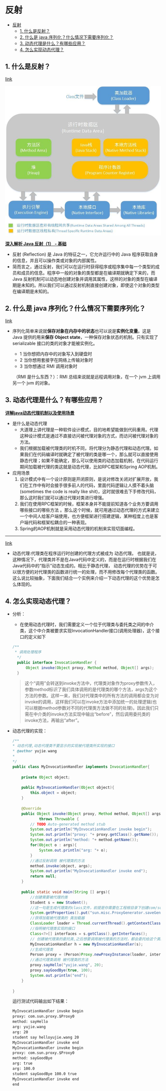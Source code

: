 # 反射

<!-- TOC -->

- [反射](#反射)
    - [1. 什么是反射？](#1-什么是反射)
    - [2. 什么是 java 序列化？什么情况下需要序列化？](#2-什么是-java-序列化什么情况下需要序列化)
    - [3. 动态代理是什么？有哪些应用？](#3-动态代理是什么有哪些应用)
    - [4. 怎么实现动态代理？](#4-怎么实现动态代理)

<!-- /TOC -->

## 1. 什么是反射？

[link](https://www.zhihu.com/question/24304289)

![java的运行流程.jpg](..\pic\java的运行流程.jpg)

**[深入解析 Java 反射（1） - 基础](https://www.sczyh30.com/posts/Java/java-reflection-1/#一、回顾：什么是反射？)**

- 反射 (Reflection) 是 Java 的特征之一，它允许运行中的 Java 程序获取自身的信息，并且可以操作类或对象的内部属性。
- 简而言之，通过反射，我们可以在运行时获得程序或程序集中每一个类型的成员和成员的信息。程序中一般的对象的类型都是在编译期就确定下来的，而 Java 反射机制可以动态地创建对象并调用其属性，这样的对象的类型在编译期是未知的。所以我们可以通过反射机制直接创建对象，即使这个对象的类型在编译期是未知的。

## 2. 什么是 java 序列化？什么情况下需要序列化？

[link](https://blog.csdn.net/fan2012huan/article/details/49871163)

- 序列化简单来说就**保存对象在内存中的状态**也可以说是**实例化变量**。这是 Java 提供的用来**保存 Object state**，一种保存对象状态的机制。只有实现了 serializable 接口的类的对象才能被实例化。

  - 1 当你想把内存中的对象写入到硬盘时
  - 2 当你想用套接字在网络上传输对象时
  - 3 当你想通过 RMI 调用对象时

  ​ （RMI 是什么东西？）：RMI 总结来说就是远程调用对象，在一个 jvm 上调用另一个 jvm 的对象。

## 3. 动态代理是什么？有哪些应用？

[**详解java动态代理机制以及使用场景**](https://blog.csdn.net/u011784767/article/details/78281384)
- 是什么是动态代理
  - 大道理上讲代理是一种软件设计模式，目的地希望能做到代码重用。代理这种设计模式是通过不直接访问被代理对象的方式，而访问被代理对象的方法。
  - 我们根据加载被代理类的时机不同，将代理分为静态代理和动态代理。如果我们在代码编译时就确定了被代理的类是哪一个，那么就可以直接使用静态代理；如果不能确定，那么可以使用类的动态加载机制，在代码运行期间加载被代理的类这就是动态代理，比如RPC框架和Spring AOP机制。
- 应用场景
  1. 设计模式中有一个设计原则是开闭原则，是说对修改关闭对扩展开放，我们在工作中有时会接手很多前人的代码，里面代码逻辑让人摸不着头脑(sometimes the code is really like shit)，这时就很难去下手修改代码，那么这时我们就可以通过代理对类进行增强。
  2. 我们在使用RPC框架的时候，框架本身并不能提前知道各个业务方要调用哪些接口的哪些方法 。那么这个时候，就可用通过动态代理的方式来建立一个中间人给客户端使用，也方便框架进行搭建逻辑，某种程度上也是客户端代码和框架松耦合的一种表现。
  3. Spring的AOP机制就是采用动态代理的机制来实现切面编程。
   
---
[link](https://juejin.im/post/5ad3e6b36fb9a028ba1fee6a)

- 动态代理:代理类在程序运行时创建的代理方式被成为 动态代理。 也就是说，这种情况下，代理类并不是在Java代码中定义的，而是在运行时根据我们在Java代码中的“指示”动态生成的。相比于静态代理， 动态代理的优势在于可以很方便的对代理类的函数进行统一的处理，而不用修改每个代理类的函数。 这么说比较抽象，下面我们结合一个实例来介绍一下动态代理的这个优势是怎么体现的。



## 4. 怎么实现动态代理？

- 分析：
  - 在使用动态代理时，我们需要定义一个位于代理类与委托类之间的中介类，这个中介类被要求实现InvocationHandler接口(调用处理器)，这个接口的定义如下
  ```java
  /**
   * 调用处理程序
    */
    public interface InvocationHandler { 
        Object invoke(Object proxy, Method method, Object[] args); 
    } 
  ```
  > 这个“调用”会转送到invoke方法中，代理类对象作为proxy参数传入，参数method标识了我们具体调用的是代理类的哪个方法，args为这个方法的参数。这样一来，我们对代理类中的所有方法的调用都会变为对invoke的调用，这样我们可以在invoke方法中添加统一的处理逻辑(也可以根据method参数对不同的代理类方法做不同的处理)。因此我们只需在中介类的invoke方法实现中输出“before”，然后调用委托类的invoke方法，再输出“after”。
  
- 动态代理的实现：
    ```java
    /**
    * 动态代理,动态代理类不要显示的实现被代理类所实现的接口
    * @author yujie.wang
    *
    */
    public class MyInvocationHandler implements InvocationHandler{
        
        private Object object;
        
        public MyInvocationHandler(Object object){
            this.object = object;
        }
    
        @Override
        public Object invoke(Object proxy, Method method, Object[] args)
                throws Throwable {
            // TODO Auto-generated method stub
            System.out.println("MyInvocationHandler invoke begin");
            System.out.println("proxy: "+ proxy.getClass().getName());
            System.out.println("method: "+ method.getName());
            for(Object o : args){
                System.out.println("arg: "+ o);
            }
            //通过反射调用 被代理类的方法
            method.invoke(object, args);
            System.out.println("MyInvocationHandler invoke end");
            return null;
        }
        
        public static void main(String [] args){
            //创建需要被代理的类
            Student s = new Student();
            //这一句是生成代理类的class文件，前提是你需要在工程根目录下创建com/sun/proxy目录，不然会报找不到路径的io异常
            System.getProperties().put("sun.misc.ProxyGenerator.saveGeneratedFiles","true");
            //获得加载被代理类的 类加载器
            ClassLoader loader = Thread.currentThread().getContextClassLoader();
            //指明被代理类实现的接口
            Class<?>[] interfaces = s.getClass().getInterfaces();
            // 创建被代理类的委托类,之后想要调用被代理类的方法时，都会委托给这个类的invoke(Object proxy, Method method, Object[] args)方法
            MyInvocationHandler h = new MyInvocationHandler(s);
            //生成代理类
            Person proxy = (Person)Proxy.newProxyInstance(loader, interfaces, h);
            //通过代理类调用 被代理类的方法
            proxy.sayHello("yujie.wang", 20);
            proxy.sayGoodBye(true, 100);
            System.out.println("end");
        }
    
    }
    ```
    运行测试代码输出如下结果：
    ```txt
    MyInvocationHandler invoke begin
    proxy: com.sun.proxy.$Proxy0
    method: sayHello
    arg: yujie.wang
    arg: 20
    student say helloyujie.wang 20
    MyInvocationHandler invoke end
    MyInvocationHandler invoke begin
    proxy: com.sun.proxy.$Proxy0
    method: sayGoodBye
    arg: true
    arg: 100.0
    student sayGoodBye 100.0 true
    MyInvocationHandler invoke end
    end
    ```
